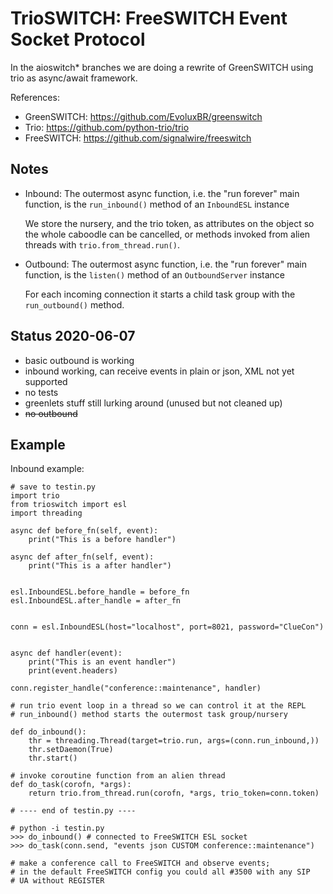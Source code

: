 # TrioSWITCH: FreeSWITCH Event Socket Protocol

In the aioswitch\* branches we are doing a rewrite of GreenSWITCH using
trio as async/await framework.


References:

* GreenSWITCH: https://github.com/EvoluxBR/greenswitch
* Trio: https://github.com/python-trio/trio
* FreeSWITCH: https://github.com/signalwire/freeswitch


## Notes

* Inbound: The outermost async function, i.e. the "run forever" main function,
  is the ``run_inbound()`` method of an ``InboundESL`` instance

  We store the nursery, and the trio token, as attributes on the object
  so the whole caboodle can be cancelled, or methods invoked from alien
  threads with ``trio.from_thread.run()``.
* Outbound: The outermost async function, i.e. the "run forever" main function,
  is the ``listen()`` method of an ``OutboundServer`` instance

  For each incoming connection it starts a child task group with the ``run_outbound()`` method.


## Status 2020-06-07

* basic outbound is working
* inbound working, can receive events in plain or json, XML
  not yet supported
* no tests
* greenlets stuff still lurking around (unused but not cleaned up)
* ~~no outbound~~


## Example

Inbound example:

    # save to testin.py
    import trio
    from trioswitch import esl
    import threading

    async def before_fn(self, event):
        print("This is a before handler")

    async def after_fn(self, event):
        print("This is a after handler")


    esl.InboundESL.before_handle = before_fn
    esl.InboundESL.after_handle = after_fn


    conn = esl.InboundESL(host="localhost", port=8021, password="ClueCon")


    async def handler(event):
        print("This is an event handler")
        print(event.headers)

    conn.register_handle("conference::maintenance", handler)

    # run trio event loop in a thread so we can control it at the REPL
    # run_inbound() method starts the outermost task group/nursery

    def do_inbound():
        thr = threading.Thread(target=trio.run, args=(conn.run_inbound,))
        thr.setDaemon(True)
        thr.start()

    # invoke coroutine function from an alien thread
    def do_task(corofn, *args):
        return trio.from_thread.run(corofn, *args, trio_token=conn.token)

    # ---- end of testin.py ----
    
    # python -i testin.py
    >>> do_inbound() # connected to FreeSWITCH ESL socket
    >>> do_task(conn.send, "events json CUSTOM conference::maintenance")

    # make a conference call to FreeSWITCH and observe events;
    # in the default FreeSWITCH config you could all #3500 with any SIP
    # UA without REGISTER
